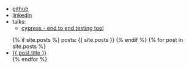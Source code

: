 - <i class="fa fa-github" aria-hidden="true"></i> [github](https://github.com/southekal)
- <i class="fa fa-linkedin" aria-hidden="true"></i> [linkedin](https://linkedin.com/in/southe)
- <i class="fa fa-book"></i> talks:
  - [cypress - end to end testing tool](https://southekal.com/talks/cypress-presentation.html)

<ul>
  {% if site.posts %}
  	posts: {{ site.posts }}
  {% endif %}
  {% for post in site.posts %}
    <li>
      <a href="{{ post.url }}">{{ post.title }}</a>
    </li>
  {% endfor %}
</ul>
